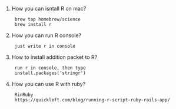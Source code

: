 1. How you can isntall R on mac?
    
        brew tap homebrew/science
        brew install r
2. How you can run R console?
    
        just write r in console
3. How to install addition packet to R?
        
        run r in console, then type 
        install.packages('stringr')
3. How you can use R with ruby?
   
        RinRuby
        https://quickleft.com/blog/running-r-script-ruby-rails-app/
